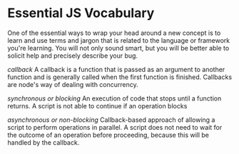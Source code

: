 # Essential JS Vocabulary

One of the essential ways to wrap your head around a new concept is to learn and use terms and jargon that is related to the language or framework you're learning. You will not only sound smart, but you will be better able to solicit help and precisely describe your bug.


*callback* A callback is a function that is passed as an argument to another function and is generally called when the first function is finished. Callbacks are node's way of dealing with concurrency. 

*synchronous or blocking* An execution of code that stops until a function returns. A script is not able to continue if an operation blocks

*asynchronous or non-blocking* Callback-based approach of allowing a script to perform operations in parallel. A script does not need to wait for the outcome of an operation before proceeding, because this will be handled by the callback.
